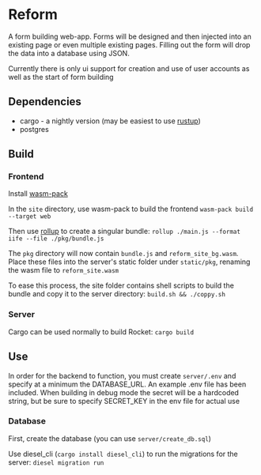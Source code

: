 # Reform

A form building web-app.
Forms will be designed and then injected into an existing page or even multiple existing pages. 
Filling out the form will drop the data into a database using JSON.

Currently there is only ui support for creation and use of user accounts as well as the start of form building

## Dependencies
* cargo - a nightly version (may be easiest to use [rustup](https://github.com/rust-lang/rustup#installation))
* postgres

## Build

### Frontend
Install [wasm-pack](https://github.com/rustwasm/wasm-pack)

In the `site` directory, use wasm-pack to build the frontend `wasm-pack build --target web`

Then use [rollup](https://rollupjs.org/guide/en/#installation) to create a singular bundle:
`rollup ./main.js --format iife --file ./pkg/bundle.js`

The `pkg` directory will now contain `bundle.js` and `reform_site_bg.wasm`. 
Place these files into the server's static folder under `static/pkg`, renaming the wasm file to `reform_site.wasm`

To ease this process, the site folder contains shell scripts to build the bundle and copy it to the server directory: 
`build.sh && ./coppy.sh`

### Server
Cargo can be used normally to build Rocket:
`cargo build`

## Use

In order for the backend to function, you must create `server/.env` and specify at a minimum the DATABASE_URL.
An example .env file has been included.
When building in debug mode the secret will be a hardcoded string, but be sure to specify SECRET_KEY in the env file for actual use

### Database

First, create the database (you can use `server/create_db.sql`)

Use diesel_cli (`cargo install diesel_cli`) to run the migrations for the server: `diesel migration run`
